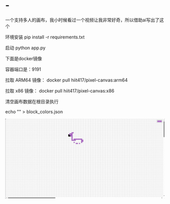 # -
一个支持多人的画布，我小时候看过一个视频让我非常好奇，所以借助ai写出了这个

环境安装
pip install -r requirements.txt

启动
python app.py


下面是docker镜像

容器端口是：9191

拉取 ARM64 镜像：
docker pull hiit417/pixel-canvas:arm64

拉取 x86 镜像：
docker pull hiit417/pixel-canvas:x86

清空画布数据在根目录执行

echo "" > block_colors.json


![效果图](https://github.com/fhgfhgfj/-/blob/main/效果.png)
